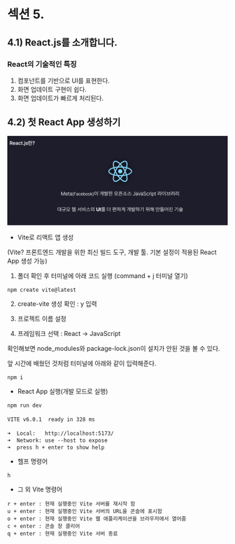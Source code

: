 # 섹션 5.


## 4.1) React.js를 소개합니다.

### React의 기술적인 특징

1. 컴포넌트를 기반으로 UI를 표현한다.
2. 화면 업데이트 구현이 쉽다.
3. 화면 업데이트가 빠르게 처리된다.

## 4.2) 첫 React App 생성하기
![](https://github.com/dididiri1/TIL/blob/main/React/images/05_01.png?raw=true)


* Vite로 리액트 앱 생성

(Vite? 프론트엔드 개발을 위한 최신 빌드 도구, 개발 툴. 기본 설정이 적용된 React App 생성 가능)

1. 폴더 확인 후 터미널에 아래 코드 실행 (command + j 터미널 열기)
```
npm create vite@latest
```

2. create-vite 생성 확인 : y 입력

3. 프로젝트 이름 설정

4. 프레임워크 선택 : React → JavaScript

확인해보면 node_modules와 package-lock.json이 설치가 안된 것을 볼 수 있다.

앞 시간에 배웠던 것처럼 터미널에 아래와 같이 입력해준다.
```
npm i
```


- React App 실행(개발 모드로 실행)
```
npm run dev

VITE v6.0.1  ready in 328 ms

➜  Local:   http://localhost:5173/
➜  Network: use --host to expose
➜  press h + enter to show help
```

- 헬프 명령어
```
h
```
- 그 외 Vite 명령어
```
r + enter : 현재 실행중인 Vite 서버를 재시작 함
u + enter : 현재 실행중인 Vite 서버의 URL을 콘솔에 표시함
o + enter : 현재 실행중인 Vite 웹 애플리케이션을 브라우저에서 열어줌
c + enter : 콘솔 창 클리어
q + enter : 현재 실행중인 Vite 서버 종료
```


